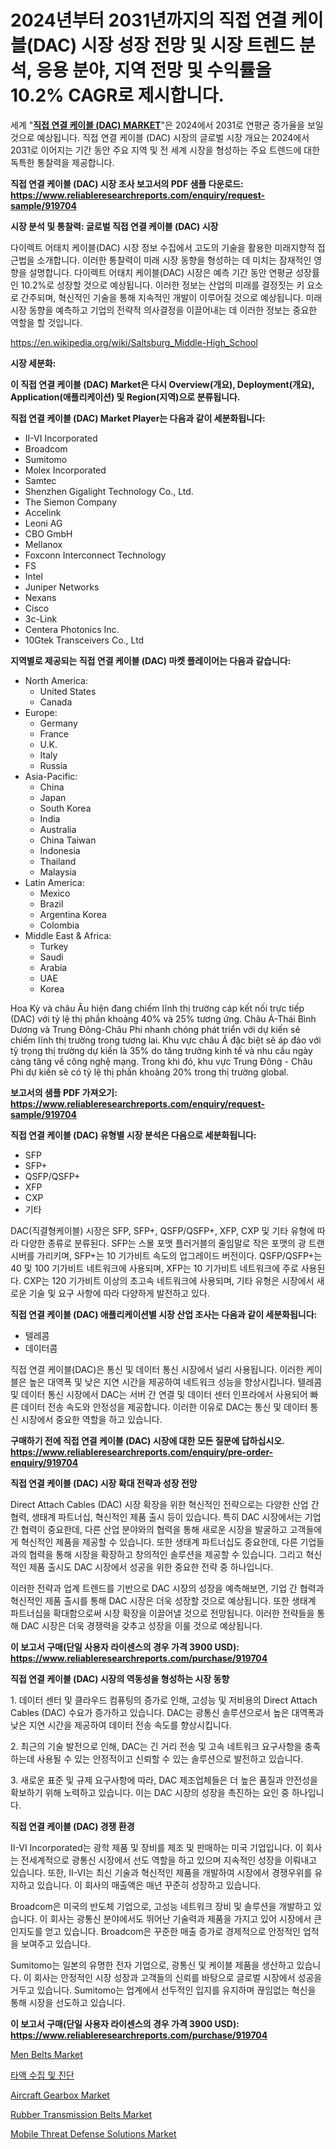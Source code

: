 <p><h1>2024년부터 2031년까지의 직접 연결 케이블(DAC) 시장 성장 전망 및 시장 트렌드 분석, 응용 분야, 지역 전망 및 수익률을 10.2% CAGR로 제시합니다.</h1></p><p>세계 "<strong><a href="https://www.reliableresearchreports.com/direct-attach-cables-dac--r919704">직접 연결 케이블 (DAC) MARKET</a></strong>"은 2024에서 2031로 연평균 증가율을 보일 것으로 예상됩니다. 직접 연결 케이블 (DAC) 시장의 글로벌 시장 개요는 2024에서 2031로 이어지는 기간 동안 주요 지역 및 전 세계 시장을 형성하는 주요 트렌드에 대한 독특한 통찰력을 제공합니다.</p>
<p><strong>직접 연결 케이블 (DAC) 시장 조사 보고서의 PDF 샘플 다운로드: <a href="https://www.reliableresearchreports.com/enquiry/request-sample/919704">https://www.reliableresearchreports.com/enquiry/request-sample/919704</a></strong></p>
<p><strong>시장 분석 및 통찰력: 글로벌 직접 연결 케이블 (DAC) 시장</strong></p>
<p><p>다이렉트 어태치 케이블(DAC) 시장 정보 수집에서 고도의 기술을 활용한 미래지향적 접근법을 소개합니다. 이러한 통찰력이 미래 시장 동향을 형성하는 데 미치는 잠재적인 영향을 설명합니다. 다이렉트 어태치 케이블(DAC) 시장은 예측 기간 동안 연평균 성장률인 10.2%로 성장할 것으로 예상됩니다. 이러한 정보는 산업의 미래를 결정짓는 키 요소로 간주되며, 혁신적인 기술을 통해 지속적인 개발이 이루어질 것으로 예상됩니다. 미래 시장 동향을 예측하고 기업의 전략적 의사결정을 이끌어내는 데 이러한 정보는 중요한 역할을 할 것입니다.</p></p>
<p><a href="%7CAUTHORITHY_DOMAIN_URL%7C">https://en.wikipedia.org/wiki/Saltsburg_Middle-High_School</a></p>
<p><strong>시장 세분화:</strong></p>
<p><strong>이 직접 연결 케이블 (DAC) Market은 다시 Overview(개요), Deployment(개요), Application(애플리케이션) 및 Region(지역)으로 분류됩니다.</strong></p>
<p><strong>직접 연결 케이블 (DAC) Market Player는 다음과 같이 세분화됩니다:</strong></p>
<p><ul><li>II-VI Incorporated</li><li>Broadcom</li><li>Sumitomo</li><li>Molex Incorporated</li><li>Samtec</li><li>Shenzhen Gigalight Technology Co., Ltd.</li><li>The Siemon Company</li><li>Accelink</li><li>Leoni AG</li><li>CBO GmbH</li><li>Mellanox</li><li>Foxconn Interconnect Technology</li><li>FS</li><li>Intel</li><li>Juniper Networks</li><li>Nexans</li><li>Cisco</li><li>3c-Link</li><li>Centera Photonics Inc.</li><li>10Gtek Transceivers Co., Ltd</li></ul></p>
<p><strong>지역별로 제공되는 직접 연결 케이블 (DAC) 마켓 플레이어는 다음과 같습니다:</strong></p>
<p><ul>
    <li>
        North America:
        <ul>
            <li>United States</li>
            <li>Canada</li>
        </ul>
    </li>
    <li>
        Europe:
        <ul>
            <li>Germany</li>
            <li>France</li>
            <li>U.K.</li>
            <li>Italy</li>
            <li>Russia</li>
        </ul>
    </li>
    <li>
        Asia-Pacific:
        <ul>
            <li>China</li>
            <li>Japan</li>
            <li>South Korea</li>
            <li>India</li>
            <li>Australia</li>
            <li>China Taiwan</li>
            <li>Indonesia</li>
            <li>Thailand</li>
            <li>Malaysia</li>
        </ul>
    </li>
    <li>
        Latin America:
        <ul>
            <li>Mexico</li>
            <li>Brazil</li>
            <li>Argentina Korea</li>
            <li>Colombia</li>
        </ul>
    </li>
    <li>
        Middle East & Africa:
        <ul>
            <li>Turkey</li>
            <li>Saudi</li>
            <li>Arabia</li>
            <li>UAE</li>
            <li>Korea</li>
        </ul>
    </li>
    </ul></p>
<p><p>Hoa Kỳ và châu Âu hiện đang chiếm lĩnh thị trường cáp kết nối trực tiếp (DAC) với tỷ lệ thị phần khoảng 40% và 25% tương ứng. Châu Á-Thái Bình Dương và Trung Đông-Châu Phi nhanh chóng phát triển với dự kiến sẽ chiếm lĩnh thị trường trong tương lai. Khu vực châu Á đặc biệt sẽ áp đảo với tỷ trọng thị trường dự kiến là 35% do tăng trưởng kinh tế và nhu cầu ngày càng tăng về công nghệ mạng. Trong khi đó, khu vực Trung Đông - Châu Phi dự kiến sẽ có tỷ lệ thị phần khoảng 20% trong thị trường global.</p></p>
<p><strong>보고서의 샘플 PDF 가져오기: <a href="https://www.reliableresearchreports.com/enquiry/request-sample/919704">https://www.reliableresearchreports.com/enquiry/request-sample/919704</a></strong></p>
<p><strong>직접 연결 케이블 (DAC) 유형별 시장 분석은 다음으로 세분화됩니다:</strong></p>
<p><ul><li>SFP</li><li>SFP+</li><li>QSFP/QSFP+</li><li>XFP</li><li>CXP</li><li>기타</li></ul></p>
<p><p>DAC(직결형케이블) 시장은 SFP, SFP+, QSFP/QSFP+, XFP, CXP 및 기타 유형에 따라 다양한 종류로 분류된다. SFP는 스몰 포맷 플러거블의 줄임말로 작은 포맷의 광 트랜시버를 가리키며, SFP+는 10 기가비트 속도의 업그레이드 버전이다. QSFP/QSFP+는 40 및 100 기가비트 네트워크에 사용되며, XFP는 10 기가비트 네트워크에 주로 사용된다. CXP는 120 기가비트 이상의 초고속 네트워크에 사용되며, 기타 유형은 시장에서 새로운 기술 및 요구 사항에 따라 다양하게 발전하고 있다.</p></p>
<p><strong>직접 연결 케이블 (DAC) 애플리케이션별 시장 산업 조사는 다음과 같이 세분화됩니다:</strong></p>
<p><ul><li>텔레콤</li><li>데이터콤</li></ul></p>
<p><p>직접 연결 케이블(DAC)은 통신 및 데이터 통신 시장에서 널리 사용됩니다. 이러한 케이블은 높은 대역폭 및 낮은 지연 시간을 제공하여 네트워크 성능을 향상시킵니다. 텔레콤 및 데이터 통신 시장에서 DAC는 서버 간 연결 및 데이터 센터 인프라에서 사용되어 빠른 데이터 전송 속도와 안정성을 제공합니다. 이러한 이유로 DAC는 통신 및 데이터 통신 시장에서 중요한 역할을 하고 있습니다.</p></p>
<p><strong>구매하기 전에 직접 연결 케이블 (DAC) 시장에 대한 모든 질문에 답하십시오. <a href="https://www.reliableresearchreports.com/enquiry/pre-order-enquiry/919704">https://www.reliableresearchreports.com/enquiry/pre-order-enquiry/919704</a></strong></p>
<p><strong>직접 연결 케이블 (DAC) 시장 확대 전략과 성장 전망</strong></p>
<p><p>Direct Attach Cables (DAC) 시장 확장을 위한 혁신적인 전략으로는 다양한 산업 간 협력, 생태계 파트너십, 혁신적인 제품 출시 등이 있습니다. 특히 DAC 시장에서는 기업간 협력이 중요한데, 다른 산업 분야와의 협력을 통해 새로운 시장을 발굴하고 고객들에게 혁신적인 제품을 제공할 수 있습니다. 또한 생태계 파트너십도 중요한데, 다른 기업들과의 협력을 통해 시장을 확장하고 창의적인 솔루션을 제공할 수 있습니다. 그리고 혁신적인 제품 출시도 DAC 시장에서 성공을 위한 중요한 전략 중 하나입니다.</p><p>이러한 전략과 업계 트렌드를 기반으로 DAC 시장의 성장을 예측해보면, 기업 간 협력과 혁신적인 제품 출시를 통해 DAC 시장은 더욱 성장할 것으로 예상됩니다. 또한 생태계 파트너십을 확대함으로써 시장 확장을 이끌어낼 것으로 전망됩니다. 이러한 전략들을 통해 DAC 시장은 더욱 경쟁력을 갖추고 성장을 이룰 것으로 예상됩니다.</p></p>
<p><strong>이 보고서 구매(단일 사용자 라이센스의 경우 가격 3900 USD): <a href="https://www.reliableresearchreports.com/purchase/919704">https://www.reliableresearchreports.com/purchase/919704</a></strong></p>
<p><strong>직접 연결 케이블 (DAC) 시장의 역동성을 형성하는 시장 동향</strong></p>
<p><p>1. 데이터 센터 및 클라우드 컴퓨팅의 증가로 인해, 고성능 및 저비용의 Direct Attach Cables (DAC) 수요가 증가하고 있습니다. DAC는 광통신 솔루션으로서 높은 대역폭과 낮은 지연 시간을 제공하여 데이터 전송 속도를 향상시킵니다.</p><p>2. 최근의 기술 발전으로 인해, DAC는 긴 거리 전송 및 고속 네트워크 요구사항을 충족하는데 사용될 수 있는 안정적이고 신뢰할 수 있는 솔루션으로 발전하고 있습니다.</p><p>3. 새로운 표준 및 규제 요구사항에 따라, DAC 제조업체들은 더 높은 품질과 안전성을 확보하기 위해 노력하고 있습니다. 이는 DAC 시장의 성장을 촉진하는 요인 중 하나입니다.</p></p>
<p><strong>직접 연결 케이블 (DAC) 경쟁 환경</strong></p>
<p><p>II-VI Incorporated는 광학 제품 및 장비를 제조 및 판매하는 미국 기업입니다. 이 회사는 전세계적으로 광통신 시장에서 선도 역할을 하고 있으며 지속적인 성장을 이뤄내고 있습니다. 또한, II-VI는 최신 기술과 혁신적인 제품을 개발하여 시장에서 경쟁우위를 유지하고 있습니다. 이 회사의 매출액은 매년 꾸준히 성장하고 있습니다.</p><p>Broadcom은 미국의 반도체 기업으로, 고성능 네트워크 장비 및 솔루션을 개발하고 있습니다. 이 회사는 광통신 분야에서도 뛰어난 기술력과 제품을 가지고 있어 시장에서 큰 인지도를 얻고 있습니다. Broadcom은 꾸준한 매출 증가로 경제적으로 안정적인 업적을 보여주고 있습니다.</p><p>Sumitomo는 일본의 유명한 전자 기업으로, 광통신 및 케이블 제품을 생산하고 있습니다. 이 회사는 안정적인 시장 성장과 고객들의 신뢰를 바탕으로 글로벌 시장에서 성공을 거두고 있습니다. Sumitomo는 업계에서 선두적인 입지를 유지하며 끊임없는 혁신을 통해 시장을 선도하고 있습니다.</p></p>
<p><strong>이 보고서 구매(단일 사용자 라이센스의 경우 가격 3900 USD): <a href="https://www.reliableresearchreports.com/purchase/919704">https://www.reliableresearchreports.com/purchase/919704</a></strong></p>
<p><p><a href="https://www.linkedin.com/pulse/men-belts-market-forecast-global-trends-analysis-from-wr8wc?trackingId=OztV3r0qTWu7N1gtJjVVwg%3D%3D">Men Belts Market</a></p><p><a href="https://github.com/DavidRobb19/Market-Research-Report-List-2/blob/main/586465481692.md">타액 수집 및 진단</a></p><p><a href="https://medium.com/@torreysmith2023/aircraft-gearbox-market-analysis-report-global-insights-by-region-type-reduction-gearbox-bb689852d239">Aircraft Gearbox Market</a></p><p><a href="https://medium.com/@torreysmith2023/rubber-transmission-belts-market-research-report-includes-analysis-on-market-size-share-and-growth-8cbe2c16946b">Rubber Transmission Belts Market</a></p><p><a href="https://github.com/rslnowrouzi/Market-Research-Report-List-1/blob/main/mobile-threat-defense-solutions-market.md">Mobile Threat Defense Solutions Market</a></p></p>